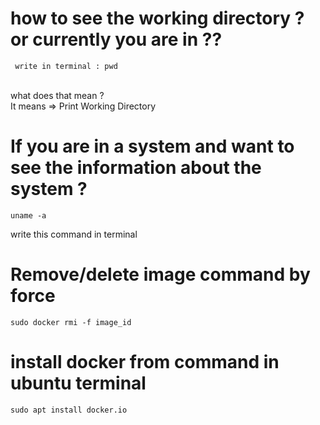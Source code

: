# how to see the working directory ? or currently you are in ??
```
 write in terminal : pwd 
```
<br> what does that mean ? <br>
It means => Print Working Directory
<br>

# If you are in a system and want to see the information about the system ?
```
uname -a
```
write this command in terminal

# Remove/delete image command by force
```
sudo docker rmi -f image_id
```

# install docker from command in ubuntu terminal
```
sudo apt install docker.io
```
